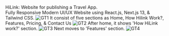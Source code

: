 HiLink: Website for publishing a Travel App.</br>
Fully Responsive Modern UI/UX Website using React.js, Next.js 13, & Tailwind CSS.
![GT1](https://github.com/user-attachments/assets/1fc45f1d-ba76-47e2-8035-8a7185ea3df2)
It consist of five sections as Home, How Hilink Work?, Features, Pricing, & Contact Us
![GT2](https://github.com/user-attachments/assets/d6c7ad65-56af-49dc-8194-4a2e46cd4886)
After home, it shows 'How HiLink work?' section.
![GT3](https://github.com/user-attachments/assets/4ca6f90a-580f-4a03-98c1-b1b410423fae)
Next moves to 'Features' section.
![GT4](https://github.com/user-attachments/assets/04685e73-0047-4bba-aa8d-8b8627a818df)
